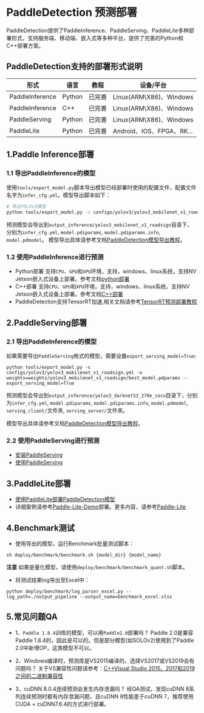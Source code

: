 # PaddleDetection 预测部署

PaddleDetection提供了PaddleInference、PaddleServing、PaddleLite多种部署形式，支持服务端、移动端、嵌入式等多种平台，提供了完善的Python和C++部署方案。

## PaddleDetection支持的部署形式说明
|形式|语言|教程|设备/平台|
|-|-|-|-|
|PaddleInference|Python|已完善|Linux(ARM\X86)、Windows
|PaddleInference|C++|已完善|Linux(ARM\X86)、Windows|
|PaddleServing|Python|已完善|Linux(ARM\X86)、Windows|
|PaddleLite|Python|已完善|Android、IOS、FPGA、RK...


## 1.Paddle Inference部署

### 1.1 导出PaddleInference的模型

使用`tools/export_model.py`脚本导出模型已经部署时使用的配置文件，配置文件名字为`infer_cfg.yml`。模型导出脚本如下：
```bash
# 导出YOLOv3模型
python tools/export_model.py -c configs/yolov3/yolov3_mobilenet_v1_roadsign -o weights=output/yolov3yolov3_mobilenet_v1_roadsign/best_model.pdparams
```
预测模型会导出到`output_inference/yolov3_mobilenet_v1_roadsign`目录下，分别为`infer_cfg.yml`, `model.pdiparams`,  `model.pdiparams.info`, `model.pdmodel`。
模型导出具体请参考文档[PaddleDetection模型导出教程](EXPORT_MODEL.md)。

### 1.2 使用PaddleInference进行预测
* Python部署 支持`CPU`、`GPU`和`XPU`环境，支持，windows、linux系统，支持NV Jetson嵌入式设备上部署。参考文档[python部署](python/README.md)
* C++部署 支持`CPU`、`GPU`和`XPU`环境，支持，windows、linux系统，支持NV Jetson嵌入式设备上部署。参考文档[C++部署](cpp/README.md)
* PaddleDetection支持TensorRT加速,相关文档请参考[TensorRT预测部署教程](TENSOR_RT.md)

##  2.PaddleServing部署
### 2.1 导出PaddleInference的模型

如果需要导出`PaddleServing`格式的模型，需要设置`export_serving_model=True`:
```buildoutcfg
python tools/export_model.py -c configs/yolov3/yolov3_mobilenet_v1_roadsign.yml -o weights=weights/yolov3_mobilenet_v1_roadsign/best_model.pdparams --export_serving_model=True
```
预测模型会导出到`output_inference/yolov3_darknet53_270e_coco`目录下，分别为`infer_cfg.yml`, `model.pdiparams`,  `model.pdiparams.info`, `model.pdmodel`, `serving_client/`文件夹, `serving_server/`文件夹。

模型导出具体请参考文档[PaddleDetection模型导出教程](EXPORT_MODEL.md)。

### 2.2 使用PaddleServing进行预测
* [安装PaddleServing](https://github.com/PaddlePaddle/Serving/blob/develop/README.md#installation)
* [使用PaddleServing](./serving/README.md)


## 3.PaddleLite部署
- [使用PaddleLite部署PaddleDetection模型](./lite/README.md)
- 详细案例请参考[Paddle-Lite-Demo](https://github.com/PaddlePaddle/Paddle-Lite-Demo)部署。更多内容，请参考[Paddle-Lite](https://github.com/PaddlePaddle/Paddle-Lite)


## 4.Benchmark测试
- 使用导出的模型，运行Benchmark批量测试脚本：
```shell
sh deploy/benchmark/benchmark.sh {model_dir} {model_name}
```
**注意** 如果是量化模型，请使用`deploy/benchmark/benchmark_quant.sh`脚本。
- 将测试结果log导出至Excel中：
```
python deploy/benchmark/log_parser_excel.py --log_path=./output_pipeline --output_name=benchmark_excel.xlsx
```

## 5.常见问题QA
- 1、`Paddle 1.8.4`训练的模型，可以用`Paddle2.0`部署吗？
  Paddle 2.0是兼容Paddle 1.8.4的，因此是可以的。但是部分模型(如SOLOv2)使用到了Paddle 2.0中新增OP，这类模型不可以。

- 2、Windows编译时，预测库是VS2015编译的，选择VS2017或VS2019会有问题吗？
  关于VS兼容性问题请参考：[C++Visual Studio 2015、2017和2019之间的二进制兼容性](https://docs.microsoft.com/zh-cn/cpp/porting/binary-compat-2015-2017?view=msvc-160)

- 3、cuDNN 8.0.4连续预测会发生内存泄漏吗？
  经QA测试，发现cuDNN 8系列连续预测时都有内存泄漏问题，且cuDNN 8性能差于cuDNN 7，推荐使用CUDA + cuDNN7.6.4的方式进行部署。
